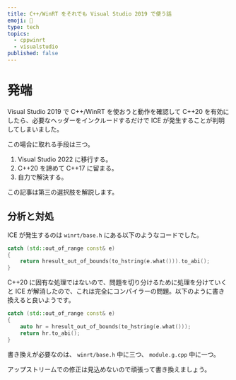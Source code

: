 ```yaml
---
title: C++/WinRT をそれでも Visual Studio 2019 で使う話
emoji: 📝
type: tech
topics:
  - cppwinrt
  - visualstudio
published: false
---
```


# 発端

Visual Studio 2019 で C++/WinRT を使おうと動作を確認して C++20 を有効にしたら、必要なヘッダーをインクルードするだけで ICE が発生することが判明してしまいました。

この場合に取れる手段は三つ。

  1. Visual Studio 2022 に移行する。
  2. C++20 を諦めて C++17 に留まる。
  3. 自力で解決する。

この記事は第三の選択肢を解説します。

## 分析と対処

ICE が発生するのは `winrt/base.h` にある以下のようなコードでした。

```cpp
catch (std::out_of_range const& e)
{
    return hresult_out_of_bounds(to_hstring(e.what())).to_abi();
}
```

C++20 に固有な処理ではないので、問題を切り分けるために処理を分けていくと ICE が解消したので、これは完全にコンパイラーの問題。以下のように書き換えると良いようです。

```cpp
catch (std::out_of_range const& e)
{
    auto hr = hresult_out_of_bounds(to_hstring(e.what()));
    return hr.to_abi();
}
```

書き換えが必要なのは、 `winrt/base.h` 中に三つ、 `module.g.cpp` 中に一つ。

アップストリームでの修正は見込めないので頑張って書き換えましょう。
